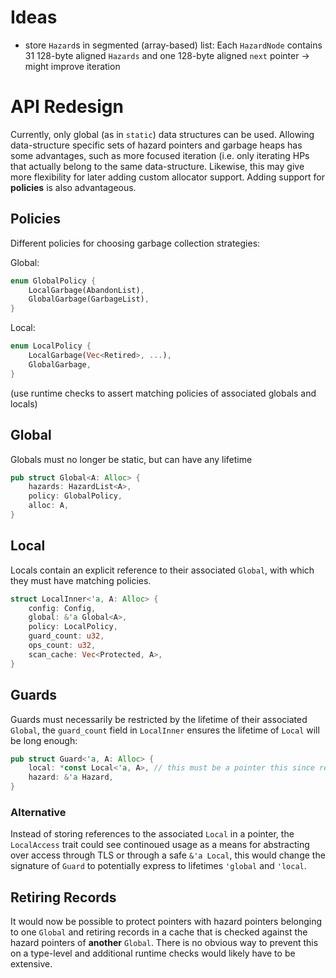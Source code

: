 # Ideas

- store `Hazard`s in segmented (array-based) list: Each `HazardNode` contains 31 128-byte aligned `Hazards` and one 128-byte
  aligned `next` pointer -> might improve iteration 

# API Redesign

Currently, only global (as in `static`) data structures can be used. Allowing data-structure specific sets of hazard pointers
and garbage heaps has some advantages, such as more focused iteration (i.e. only iterating HPs that actually belong to the
same data-structure. Likewise, this may give more flexibility for later adding custom allocator support. Adding support for
**policies** is also advantageous.

## Policies

Different policies for choosing garbage collection strategies:

Global:

```rust
enum GlobalPolicy {
    LocalGarbage(AbandonList),
    GlobalGarbage(GarbageList),
}
```

Local:

```rust
enum LocalPolicy {
    LocalGarbage(Vec<Retired>, ...),
    GlobalGarbage,
}
```

(use runtime checks to assert matching policies of associated globals and locals)

## Global

Globals must no longer be static, but can have any lifetime

```rust
pub struct Global<A: Alloc> {
    hazards: HazardList<A>,
    policy: GlobalPolicy,
    alloc: A,
}
```

## Local

Locals contain an explicit reference to their associated `Global`, with which they must have matching policies.

```rust
struct LocalInner<'a, A: Alloc> {
    config: Config,
    global: &'a Global<A>,
    policy: LocalPolicy,
    guard_count: u32,
    ops_count: u32,
    scan_cache: Vec<Protected, A>,
}
```

## Guards

Guards must necessarily be restricted by the lifetime of their associated `Global`, the `guard_count` field in `LocalInner`
ensures the lifetime of `Local` will be long enough:

```rust
pub struct Guard<'a, A: Alloc> {
    local: *const Local<'a, A>, // this must be a pointer this since references into std TLS are not allowed
    hazard: &'a Hazard,
}
```

### Alternative

Instead of storing references to the associated `Local` in a pointer, the `LocalAccess` trait could see continoued usage
as a means for abstracting over access through TLS or through a safe `&'a Local`, this would change the signature of `Guard`
to potentially express to lifetimes `'global` and `'local`.

## Retiring Records

It would now be possible to protect pointers with hazard pointers belonging to one `Global` and retiring records in a cache
that is checked against the hazard pointers of **another** `Global`. There is no obvious way to prevent this on a type-level
and additional runtime checks would likely have to be extensive.
